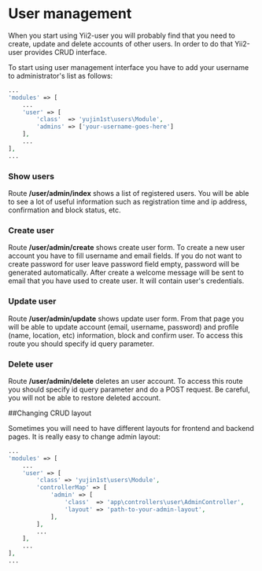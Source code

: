 # User management

When you start using Yii2-user you will probably find that you need to create, update and delete accounts of other users.
In order to do that Yii2-user provides CRUD interface.

To start using user management interface you have to add your username to administrator's list as follows:


```php
...
'modules' => [
    ...
    'user' => [
        'class'  => 'yujin1st\users\Module',
        'admins' => ['your-username-goes-here']
    ],
    ...
],
...
```

### Show users

Route **/user/admin/index** shows a list of registered users. You will be able to see a lot of useful information such
as registration time and ip address, confirmation and block status, etc.

### Create user

Route **/user/admin/create** shows create user form. To create a new user account you have to fill username and email
fields. If you do not want to create password for user leave password field empty, password will be generated automatically.
After create a welcome message will be sent to email that you have used to create user. It will contain user's credentials.

### Update user

Route **/user/admin/update** shows update user form. From that page you will be able to update account (email, username,
password) and profile (name, location, etc) information, block and confirm user. To access this route you should specify
id query parameter.

### Delete user

Route **/user/admin/delete** deletes an user account. To access this route you should specify id query parameter and do
a POST request. Be careful, you will not be able to restore deleted account.

##Changing CRUD layout

Sometimes you will need to have different layouts for frontend and backend pages. It is really easy to change admin layout:

```php
...
'modules' => [
    ...
    'user' => [
        'class' => 'yujin1st\users\Module',
        'controllerMap' => [
            'admin' => [
                'class'  => 'app\controllers\user\AdminController',
                'layout' => 'path-to-your-admin-layout',
            ],
        ],
        ...
    ],
    ...
],
...
```
